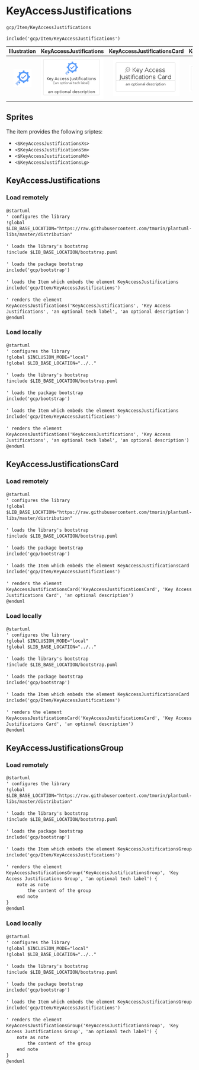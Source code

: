 # KeyAccessJustifications


```text
gcp/Item/KeyAccessJustifications
```

```text
include('gcp/Item/KeyAccessJustifications')
```



| Illustration | KeyAccessJustifications | KeyAccessJustificationsCard | KeyAccessJustificationsGroup |
| :---: | :---: | :---: | :---: |
| ![illustration for Illustration](../../gcp/Item/KeyAccessJustifications.png) | ![illustration for KeyAccessJustifications](../../gcp/Item/KeyAccessJustifications.Local.png) | ![illustration for KeyAccessJustificationsCard](../../gcp/Item/KeyAccessJustificationsCard.Local.png) | ![illustration for KeyAccessJustificationsGroup](../../gcp/Item/KeyAccessJustificationsGroup.Local.png) |



## Sprites
The item provides the following sriptes:

- `<$KeyAccessJustificationsXs>`
- `<$KeyAccessJustificationsSm>`
- `<$KeyAccessJustificationsMd>`
- `<$KeyAccessJustificationsLg>`





## KeyAccessJustifications

### Load remotely
```plantuml
@startuml
' configures the library
!global $LIB_BASE_LOCATION="https://raw.githubusercontent.com/tmorin/plantuml-libs/master/distribution"

' loads the library's bootstrap
!include $LIB_BASE_LOCATION/bootstrap.puml

' loads the package bootstrap
include('gcp/bootstrap')

' loads the Item which embeds the element KeyAccessJustifications
include('gcp/Item/KeyAccessJustifications')

' renders the element
KeyAccessJustifications('KeyAccessJustifications', 'Key Access Justifications', 'an optional tech label', 'an optional description')
@enduml
```

### Load locally
```plantuml
@startuml
' configures the library
!global $INCLUSION_MODE="local"
!global $LIB_BASE_LOCATION="../.."

' loads the library's bootstrap
!include $LIB_BASE_LOCATION/bootstrap.puml

' loads the package bootstrap
include('gcp/bootstrap')

' loads the Item which embeds the element KeyAccessJustifications
include('gcp/Item/KeyAccessJustifications')

' renders the element
KeyAccessJustifications('KeyAccessJustifications', 'Key Access Justifications', 'an optional tech label', 'an optional description')
@enduml
```

## KeyAccessJustificationsCard

### Load remotely
```plantuml
@startuml
' configures the library
!global $LIB_BASE_LOCATION="https://raw.githubusercontent.com/tmorin/plantuml-libs/master/distribution"

' loads the library's bootstrap
!include $LIB_BASE_LOCATION/bootstrap.puml

' loads the package bootstrap
include('gcp/bootstrap')

' loads the Item which embeds the element KeyAccessJustificationsCard
include('gcp/Item/KeyAccessJustifications')

' renders the element
KeyAccessJustificationsCard('KeyAccessJustificationsCard', 'Key Access Justifications Card', 'an optional description')
@enduml
```

### Load locally
```plantuml
@startuml
' configures the library
!global $INCLUSION_MODE="local"
!global $LIB_BASE_LOCATION="../.."

' loads the library's bootstrap
!include $LIB_BASE_LOCATION/bootstrap.puml

' loads the package bootstrap
include('gcp/bootstrap')

' loads the Item which embeds the element KeyAccessJustificationsCard
include('gcp/Item/KeyAccessJustifications')

' renders the element
KeyAccessJustificationsCard('KeyAccessJustificationsCard', 'Key Access Justifications Card', 'an optional description')
@enduml
```

## KeyAccessJustificationsGroup

### Load remotely
```plantuml
@startuml
' configures the library
!global $LIB_BASE_LOCATION="https://raw.githubusercontent.com/tmorin/plantuml-libs/master/distribution"

' loads the library's bootstrap
!include $LIB_BASE_LOCATION/bootstrap.puml

' loads the package bootstrap
include('gcp/bootstrap')

' loads the Item which embeds the element KeyAccessJustificationsGroup
include('gcp/Item/KeyAccessJustifications')

' renders the element
KeyAccessJustificationsGroup('KeyAccessJustificationsGroup', 'Key Access Justifications Group', 'an optional tech label') {
    note as note
        the content of the group
    end note
}
@enduml
```

### Load locally
```plantuml
@startuml
' configures the library
!global $INCLUSION_MODE="local"
!global $LIB_BASE_LOCATION="../.."

' loads the library's bootstrap
!include $LIB_BASE_LOCATION/bootstrap.puml

' loads the package bootstrap
include('gcp/bootstrap')

' loads the Item which embeds the element KeyAccessJustificationsGroup
include('gcp/Item/KeyAccessJustifications')

' renders the element
KeyAccessJustificationsGroup('KeyAccessJustificationsGroup', 'Key Access Justifications Group', 'an optional tech label') {
    note as note
        the content of the group
    end note
}
@enduml
```

